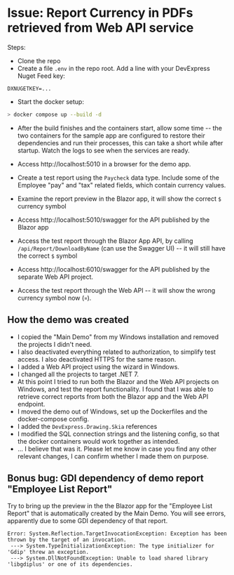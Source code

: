 # Issue: Report Currency in PDFs retrieved from Web API service

Steps:

* Clone the repo
* Create a file `.env` in the repo root. Add a line with your DevExpress Nuget Feed key:

```env
DXNUGETKEY=... 
```

* Start the docker setup:

```bash
> docker compose up --build -d
```

* After the build finishes and the containers start, allow some time -- the two containers for the sample app are configured to restore their dependencies and run their processes, this can take a short while after startup. Watch the logs to see when the services are ready.

* Access http://localhost:5010 in a browser for the demo app. 

* Create a test report using the `Paycheck` data type. Include some of the Employee "pay" and "tax" related fields, which contain currency values.

* Examine the report preview in the Blazor app, it will show the correct `$` currency symbol

* Access http://localhost:5010/swagger for the API published by the Blazor app

* Access the test report through the Blazor App API, by calling `/api/Report/DownloadByName` (can use the Swagger UI) -- it will still have the correct `$` symbol

* Access http://localhost:6010/swagger for the API published by the separate Web API project.

* Access the test report through the Web API -- it will show the wrong currency symbol now (`¤`).

## How the demo was created

* I copied the "Main Demo" from my Windows installation and removed the projects I didn't need.
* I also deactivated everything related to authorization, to simplify test access. I also deactivated HTTPS for the same reason.
* I added a Web API project using the wizard in Windows.
* I changed all the projects to target .NET 7.
* At this point I tried to run both the Blazor and the Web API projects on Windows, and test the report functionality. I found that I was able to retrieve correct reports from both the Blazor app and the Web API endpoint.
* I moved the demo out of Windows, set up the Dockerfiles and the docker-compose config.
* I added the `DevExpress.Drawing.Skia` references
* I modified the SQL connection strings and the listening config, so that the docker containers would work together as intended.
* ... I believe that was it. Please let me know in case you find any other relevant changes, I can confirm whether I made them on purpose.

## Bonus bug: GDI dependency of demo report "Employee List Report"

Try to bring up the preview in the the Blazor app for the "Employee List Report" that is automatically created by the Main Demo. You will see errors, apparently due to some GDI dependency of that report.

```text
Error: System.Reflection.TargetInvocationException: Exception has been thrown by the target of an invocation.
 ---> System.TypeInitializationException: The type initializer for 'Gdip' threw an exception.
 ---> System.DllNotFoundException: Unable to load shared library 'libgdiplus' or one of its dependencies.
 ```
